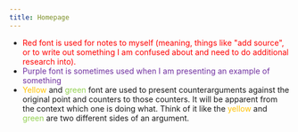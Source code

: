 ```yaml
---
title: Homepage
---
```


- <span style="color:rgb(255, 0, 0)">Red font is used for notes to myself (meaning, things like "add source", or to write out something I am confused about and need to do additional research into).</span>
- <span style="color:rgb(112, 48, 160)">Purple font is sometimes used when I am presenting an example of something </span>
- <span style="color:rgb(255, 192, 0)">Yellow</span> and <span style="color:rgb(146, 208, 80)">green</span> font are used to present counterarguments against the original point and counters to those counters. It will be apparent from the context which one is doing what. Think of it like the <span style="color:rgb(255, 192, 0)">yellow</span> and <span style="color:rgb(146, 208, 80)">green</span> are two different sides of an argument.